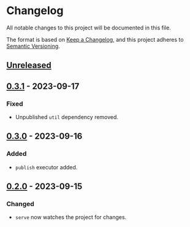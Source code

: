 # Changelog

All notable changes to this project will be documented in this file.

The format is based on [Keep a Changelog](https://keepachangelog.com/en/1.0.0/),
and this project adheres to [Semantic Versioning](https://semver.org/spec/v2.0.0.html).

## [Unreleased]

## [0.3.1] - 2023-09-17

### Fixed

- Unpublished `util` dependency removed.

## [0.3.0] - 2023-09-16

### Added

- `publish` executor added.

## [0.2.0] - 2023-09-15

### Changed

- `serve` now watches the project for changes.

[unreleased]: https://github.com/ziacik/nx-tools/compare/azure-func-0.3.1...HEAD
[0.3.1]: https://github.com/ziacik/nx-tools/compare/azure-func-0.3.1...azure-func-0.3.0
[0.3.0]: https://github.com/ziacik/nx-tools/compare/azure-func-0.3.0...azure-func-0.2.0
[0.2.0]: https://github.com/ziacik/nx-tools/releases/tag/azure-func-0.2.0
